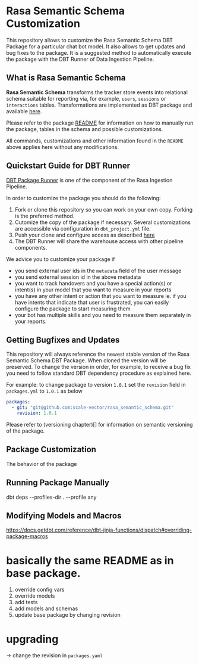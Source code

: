 # Rasa Semantic Schema Customization
This repository allows to customize the Rasa Semantic Schema DBT Package for a particular chat bot model. It also allows to get updates and bug fixes to the package. It is a suggested method to automatically execute the package with the DBT Runner of Data Ingestion Pipeline.

## What is Rasa Semantic Schema
**Rasa Semantic Schema** transforms the tracker store events into relational schema suitable for reporting via, for example, `users`, `sessions` or `interactions` tables. Transformations are implemented as DBT package and available [here](https://github.com/scale-vector/rasa_semantic_schema).

Please refer to the package [README](https://github.com/scale-vector/rasa_semantic_schema/blob/master/README.md) for information on how to manually run the package, tables in the schema and possible customizations.

All commands, customizations and other information found in the `README` above applies here without any modifications.

## Quickstart Guide for DBT Runner
[DBT Package Runner](https://github.com/scale-vector/rasa_data_ingestion_deployment/blob/master/autopoiesis/DEPLOYMENT.md#semantic-schema-dbt-package) is one of the component of the Rasa Ingestion Pipeline.

In order to customize the package you should do the following:

1. Fork or clone this repository so you can work on your own copy. Forking is the preferred method.
2. Cutomize the copy of the package if necessary. Several customizations are accessible via configuration in `dbt_project.yml` file.
3. Push your clone and configure access as described [here](https://github.com/scale-vector/rasa_data_ingestion_deployment/blob/master/autopoiesis/DEPLOYMENT.md#dbt-package-configuration)
4. The DBT Runner will share the warehouse access with other pipeline components.

We advice you to customize your package if
- you send external user ids in the `metadata` field of the user message
- you send external session id in the above metadata
- you want to track handovers and you have a special action(s) or intent(s) in your model that you want to measure in your reports
- you have any other intent or action that you want to measure ie. if you have intents that indicate that user is frustrated, you can easily configure the package to start measuring them
- your bot has multiple skills and you need to measure them separately in your reports.

## Getting Bugfixes and Updates
This repository will always reference the newest stable version of the Rasa Semantic Schema DBT Package. When cloned the version will be preserved. To change the version in order, for example, to receive a bug fix you need to follow standard DBT dependency procedure as explained here.

For example: to change package to version `1.0.1` set the `revision` field in `packages.yml` to `1.0.1` as below
```yaml
packages:
  - git: "git@github.com:scale-vector/rasa_semantic_schema.git"
    revision: 1.0.1
```

Please refer to (versioning chapter)[] for information on semantic versioning of the package.

## Package Customization
The behavior of the package

## Running Package Manually

dbt deps --profiles-dir . --profile any

## Modifying Models and Macros

https://docs.getdbt.com/reference/dbt-jinja-functions/dispatch#overriding-package-macros

## 


# basically the same README as in base package. 

1. override config vars
2. override models
3. add tests
4. add models and schemas
5. update base package by changing revision


# upgrading
-> change the revision in `packages.yaml`
